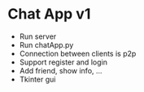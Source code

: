 # Chat App v1
* Run server
* Run chatApp.py
* Connection between clients is p2p
* Support register and login
* Add friend, show info, ...
* Tkinter gui